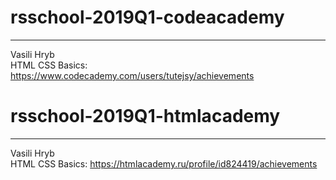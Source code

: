 # rsschool-2019Q1-codeacademy
***
Vasili Hryb  
HTML CSS Basics: https://www.codecademy.com/users/tutejsy/achievements

# rsschool-2019Q1-htmlacademy
***
Vasili Hryb  
HTML CSS Basics: https://htmlacademy.ru/profile/id824419/achievements


